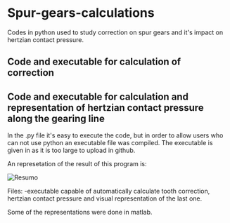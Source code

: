 # Spur-gears-calculations

Codes in python used to study correction on spur gears and it's impact on hertzian contact pressure. 

## Code and executable for calculation of correction

## Code and executable for calculation and representation of hertzian contact pressure along the gearing line
In the .py file it's easy to execute the code, but in order to allow users who can not use python an executable file was compiled. 
The executable is given in  as it is too large to upload in github.

An represetation of the result of this program is:

![Resumo](https://user-images.githubusercontent.com/62217530/125612286-92f2f7ce-838f-45cf-8110-de9d4c2a516e.png)

Files:
-executable capable of automatically calculate tooth correction, hertzian contact pressure and visual representation of the last one. 

Some of the representations were done in matlab. 
